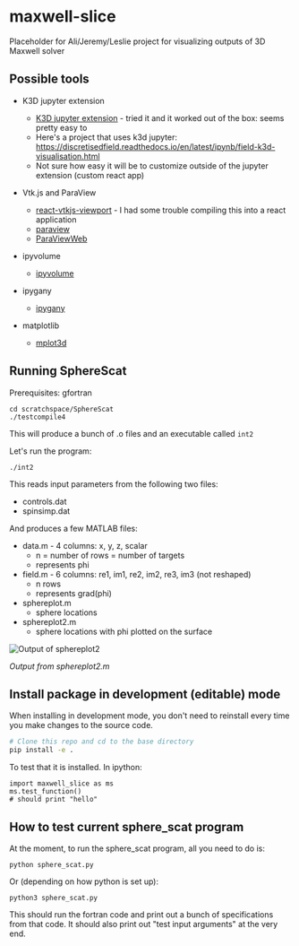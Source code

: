 # maxwell-slice
Placeholder for Ali/Jeremy/Leslie project for visualizing outputs of 3D Maxwell solver

## Possible tools

* K3D jupyter extension
    - [K3D jupyter extension](https://github.com/K3D-tools/K3D-jupyter) - tried it and it worked out of the box: seems pretty easy to 
    - Here's a project that uses k3d jupyter: https://discretisedfield.readthedocs.io/en/latest/ipynb/field-k3d-visualisation.html
    - Not sure how easy it will be to customize outside of the jupyter extension (custom react app)

* Vtk.js and ParaView
    - [react-vtkjs-viewport](https://github.com/OHIF/react-vtkjs-viewport) - I had some trouble compiling this into a react application
    - [paraview](https://www.paraview.org/)
    - [ParaViewWeb](https://www.paraview.org/web/)

* ipyvolume
    - [ipyvolume](https://github.com/maartenbreddels/ipyvolume)

* ipygany
    - [ipygany](https://github.com/QuantStack/ipygany)

* matplotlib
    - [mplot3d](https://matplotlib.org/mpl_toolkits/mplot3d/tutorial.html#d-plots-in-3d)

## Running SphereScat

Prerequisites: gfortran

```
cd scratchspace/SphereScat
./testcompile4
```

This will produce a bunch of .o files and an executable called `int2`

Let's run the program:

```
./int2
```

This reads input parameters from the following two files:
* controls.dat
* spinsimp.dat

And produces a few MATLAB files:

* data.m - 4 columns: x, y, z, scalar
    - n = number of rows = number of targets
    - represents phi
* field.m - 6 columns: re1, im1, re2, im2, re3, im3 (not reshaped)
    - n rows
    - represents grad(phi)
* sphereplot.m
    - sphere locations
* sphereplot2.m
    - sphere locations with phi plotted on the surface

![Output of sphereplot2](https://user-images.githubusercontent.com/3679296/104742094-06cf1b80-5718-11eb-9924-4e5ce70d929d.png)

*Output from sphereplot2.m*

## Install package in development (editable) mode

When installing in development mode, you don't need to reinstall every time you make changes to the source code.

```bash
# Clone this repo and cd to the base directory
pip install -e .
```

To test that it is installed. In ipython:

```
import maxwell_slice as ms
ms.test_function()
# should print "hello"
```

## How to test current sphere_scat program

At the moment, to run the sphere_scat program, all you need to do is:
```
python sphere_scat.py
```
Or (depending on how python is set up):
```
python3 sphere_scat.py
```
This should run the fortran code and print out a bunch of specifications from that code. It should also print out "test input arguments" at the very end.